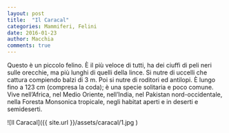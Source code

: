 ```yaml
---
layout: post
title:  "Il Caracal"
categories: Mammiferi, Felini
date: 2016-01-23
author: Macchia
comments: true
---
```

Questo è un piccolo felino.
È il più veloce di tutti, ha dei ciuffi di peli neri sulle orecchie, ma più lunghi di quelli della lince.
Si nutre di uccelli che cattura compiendo balzi di 3 m. Poi si nutre di roditori ed antilopi.
È lungo fino a 123 cm (compresa la coda); è una specie solitaria e poco comune.
Vive nell’Africa, nel Medio Oriente, nell’India, nel Pakistan nord-occidentale, nella Foresta Monsonica tropicale, negli habitat aperti e in deserti e semideserti.

![Il Caracal]({{ site.url }}/assets/caracal/1.jpg )
